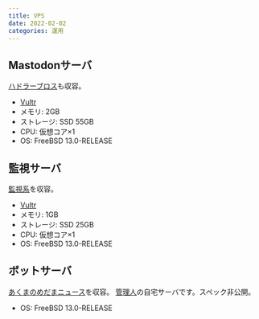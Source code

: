 ```yaml
---
title: VPS
date: 2022-02-02
categories: 運用
---
```


## Mastodonサーバ

[ハドラーブロス](https://mstdn.delmulin.com/@hadlarbot)も収容。

- [Vultr](https://www.vultr.com/products/cloud-compute/)
- メモリ: 2GB
- ストレージ: SSD 55GB
- CPU: 仮想コア×1
- OS: FreeBSD 13.0-RELEASE

## 監視サーバ

[監視系](/articles/監視)を収容。

- [Vultr](https://www.vultr.com/products/cloud-compute/)
- メモリ: 1GB
- ストレージ: SSD 25GB
- CPU: 仮想コア×1
- OS: FreeBSD 13.0-RELEASE

## ボットサーバ

[あくまのめだまニュース](/articles/あくまのめだま)を収容。
[管理人](https://mstdn.delmulin.com/@pooza)の自宅サーバです。スペック非公開。

- OS: FreeBSD 13.0-RELEASE
